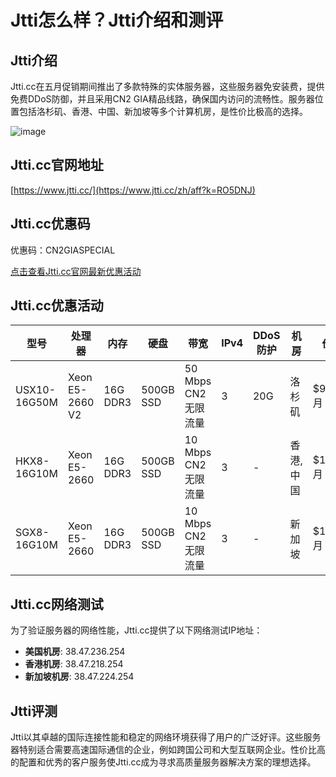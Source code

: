 # Jtti怎么样？Jtti介绍和测评

## Jtti介绍
Jtti.cc在五月促销期间推出了多款特殊的实体服务器，这些服务器免安装费，提供免费DDoS防御，并且采用CN2 GIA精品线路，确保国内访问的流畅性。服务器位置包括洛杉矶、香港、中国、新加坡等多个计算机房，是性价比极高的选择。

![image](https://github.com/intrasoft95/Jtti/assets/169423867/4f23bfe6-9b75-4026-b205-857fd37521af)

## Jtti.cc官网地址
[https://www.jtti.cc/](https://www.jtti.cc/zh/aff?k=RO5DNJ)

## Jtti.cc优惠码
优惠码：CN2GIASPECIAL

[点击查看Jtti.cc官网最新优惠活动](https://www.jtti.cc/zh/aff?k=RO5DNJ)

## Jtti.cc优惠活动

| 型号        | 处理器         | 内存  | 硬盘     | 带宽                 | IPv4 | DDoS防护 | 机房       | 价格       |
|-------------|----------------|-------|----------|----------------------|------|----------|------------|------------|
| USX10-16G50M| Xeon E5-2660 V2| 16G DDR3| 500GB SSD| 50 Mbps CN2无限流量 | 3    | 20G       | 洛杉矶    | $96.9/月   |
| HKX8-16G10M | Xeon E5-2660   | 16G DDR3| 500GB SSD| 10 Mbps CN2无限流量 | 3    | -         | 香港, 中国 | $111/月    |
| SGX8-16G10M | Xeon E5-2660   | 16G DDR3| 500GB SSD| 10 Mbps CN2无限流量 | 3    | -         | 新加坡    | $129.1/月  |

## Jtti.cc网络测试
为了验证服务器的网络性能，Jtti.cc提供了以下网络测试IP地址：
- **美国机房**: 38.47.236.254
- **香港机房**: 38.47.218.254
- **新加坡机房**: 38.47.224.254

## Jtti评测
Jtti以其卓越的国际连接性能和稳定的网络环境获得了用户的广泛好评。这些服务器特别适合需要高速国际通信的企业，例如跨国公司和大型互联网企业。性价比高的配置和优秀的客户服务使Jtti.cc成为寻求高质量服务器解决方案的理想选择。
